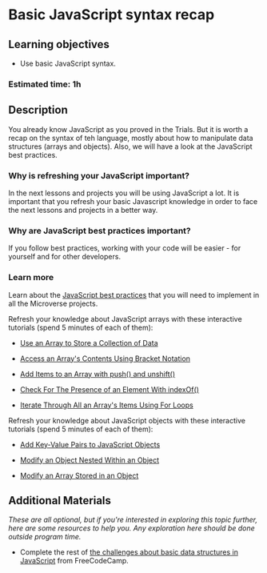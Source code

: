 # Basic JavaScript syntax recap

## Learning objectives

- Use basic JavaScript syntax.

### Estimated time: 1h

## Description

You already know JavaScript as you proved in the Trials. But it is worth a recap on the syntax of teh language, mostly about how to manipulate data structures (arrays and objects). Also, we will have a look at the JavaScript best practices.

### Why is refreshing your JavaScript important?

In the next lessons and projects you will be using JavaScript a lot. It is important that you refresh your basic Javascript knowledge in order to face the next lessons and projects in a better way. 

### Why are JavaScript best practices important?

If you follow best practices, working with your code will be easier - for yourself and for other developers.

### Learn more

Learn about the [JavaScript best practices](https://github.com/microverseinc/curriculum-html-css/blob/main/articles/html_css_best_practices.md) that you will need to implement in all the Microverse projects.

Refresh your knowledge about JavaScript arrays with these interactive tutorials (spend 5 minutes of each of them):

- [Use an Array to Store a Collection of Data](https://www.freecodecamp.org/learn/javascript-algorithms-and-data-structures/basic-data-structures/use-an-array-to-store-a-collection-of-data)

- [Access an Array's Contents Using Bracket Notation](https://www.freecodecamp.org/learn/javascript-algorithms-and-data-structures/basic-data-structures/access-an-arrays-contents-using-bracket-notation)

- [Add Items to an Array with push() and unshift()](https://www.freecodecamp.org/learn/javascript-algorithms-and-data-structures/basic-data-structures/add-items-to-an-array-with-push-and-unshift)

- [Check For The Presence of an Element With indexOf()](https://www.freecodecamp.org/learn/javascript-algorithms-and-data-structures/basic-data-structures/check-for-the-presence-of-an-element-with-indexof)

- [Iterate Through All an Array's Items Using For Loops](https://www.freecodecamp.org/learn/javascript-algorithms-and-data-structures/basic-data-structures/iterate-through-all-an-arrays-items-using-for-loops)

Refresh your knowledge about JavaScript objects with these interactive tutorials (spend 5 minutes of each of them):

- [Add Key-Value Pairs to JavaScript Objects](https://www.freecodecamp.org/learn/javascript-algorithms-and-data-structures/basic-data-structures/add-key-value-pairs-to-javascript-objects)

- [Modify an Object Nested Within an Object](https://www.freecodecamp.org/learn/javascript-algorithms-and-data-structures/basic-data-structures/modify-an-object-nested-within-an-object)

- [Modify an Array Stored in an Object](https://www.freecodecamp.org/learn/javascript-algorithms-and-data-structures/basic-data-structures/modify-an-array-stored-in-an-object)


## Additional Materials

*These are all optional, but if you're interested in exploring this topic further, here are some resources to help you. Any exploration here should be done outside program time.*
- Complete the rest of [the challenges about basic data structures in JavaScript](https://www.freecodecamp.org/learn/javascript-algorithms-and-data-structures/basic-data-structures/) from FreeCodeCamp. 
